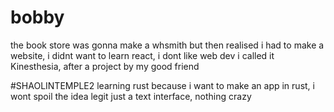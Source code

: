 # bobby
the book store
was gonna make a whsmith but then realised i had to make a website, i didnt want to learn react, i dont like web dev
i called it Kinesthesia, after a project by my good friend

#SHAOLINTEMPLE2
learning rust because i want to make an app in rust, i wont spoil the idea
legit just a text interface, nothing crazy
